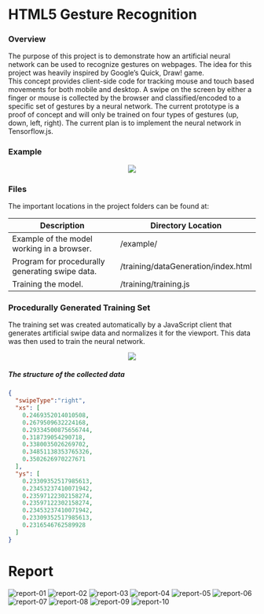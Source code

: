 # HTML5 Gesture Recognition

### Overview
The purpose of this project is to demonstrate how an artificial neural network can be used to recognize gestures on webpages. The idea for this project was heavily inspired by Google’s Quick, Draw! game.<br>
This concept provides client-side code for tracking mouse and touch based movements for both mobile and desktop. A swipe on the screen by either a finger or mouse is collected by the browser and classified/encoded to a specific set of gestures by a neural network. The current prototype is a proof of concept and will only be trained on four types of gestures (up, down, left, right). The current plan is to implement the neural network in Tensorflow.js.

### Example

<p align="center">
	<img src="./docs/example.gif"/>
</p>

### Files
The important locations in the project folders can be found at:

| Description                                     | Directory Location                  |
|-------------------------------------------------|-------------------------------------|
| Example of the model working in a browser.      | /example/                           |
| Program for procedurally generating swipe data. | /training/dataGeneration/index.html |
| Training the model.                             | /training/training.js               |

### Procedurally Generated Training Set
The training set was created automatically by a JavaScript client that generates artificial swipe data and normalizes it for the viewport. This data was then used to train the neural network.

<p align="center">
	<img src="./docs/data_generation.gif"/>
</p>

##### The structure of the collected data
```JSON
{
  "swipeType":"right",
  "xs": [
    0.2469352014010508,
    0.2679509632224168,
    0.29334500875656744,
    0.318739054290718,
    0.3380035026269702,
    0.34851138353765326,
    0.3502626970227671
  ],
  "ys": [
    0.23309352517985613,
    0.23453237410071942,
    0.23597122302158274,
    0.23597122302158274,
    0.23453237410071942,
    0.23309352517985613,
    0.2316546762589928
  ]
}
```
# Report 
![report-01](/docs/report-01.png "report-01")
![report-02](/docs/report-02.png "report-02")
![report-03](/docs/report-03.png "report-03")
![report-04](/docs/report-04.png "report-04")
![report-05](/docs/report-05.png "report-05")
![report-06](/docs/report-06.png "report-06")
![report-07](/docs/report-07.png "report-07")
![report-08](/docs/report-08.png "report-08")
![report-09](/docs/report-09.png "report-09")
![report-10](/docs/report-10.png "report-10")
